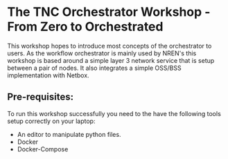 # The TNC Orchestrator Workshop - From Zero to Orchestrated
This workshop hopes to introduce most concepts of the orchestrator to users. As the workflow orchestrator is mainly used by NREN's this workshop is based around a simple layer 3 network service that is setup between a pair of nodes. It also integrates a simple OSS/BSS implementation with Netbox.

## Pre-requisites:
To run this workshop successfully you need to the have the following tools setup correctly on your laptop:

- An editor to manipulate python files.
- Docker
- Docker-Compose
